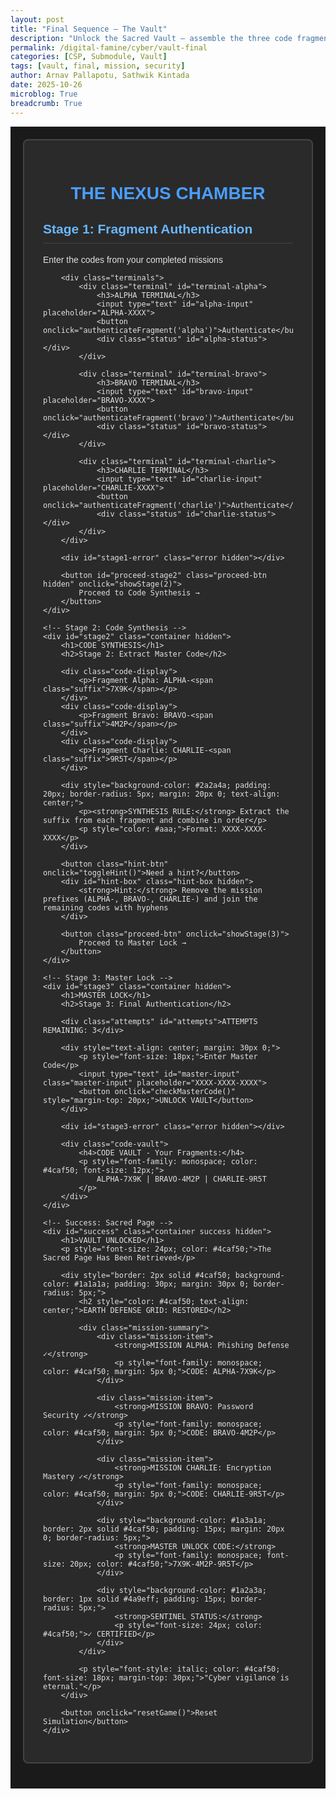 ```yaml
---
layout: post
title: "Final Sequence — The Vault"
description: "Unlock the Sacred Vault — assemble the three code fragments, authenticate, and retrieve the Sacred Page."
permalink: /digital-famine/cyber/vault-final
categories: [CSP, Submodule, Vault]
tags: [vault, final, mission, security]
author: Arnav Pallapotu, Sathwik Kintada
date: 2025-10-26
microblog: True
breadcrumb: True
---
```


<style>
    .vault-game-wrapper {
        font-family: Arial, sans-serif;
        max-width: 1200px;
        margin: 0 auto;
        padding: 20px;
        background-color: #1a1a1a;
        color: #e0e0e0;
    }
    .vault-game-wrapper .container {
        background-color: #2a2a2a;
        border: 2px solid #444;
        border-radius: 8px;
        padding: 30px;
        margin-bottom: 20px;
    }
    .vault-game-wrapper h1 {
        text-align: center;
        color: #4a9eff;
    }
    .vault-game-wrapper h2 {
        color: #6ab7ff;
        border-bottom: 1px solid #444;
        padding-bottom: 10px;
    }
    .vault-game-wrapper .terminals {
        display: grid;
        grid-template-columns: repeat(auto-fit, minmax(250px, 1fr));
        gap: 20px;
        margin: 20px 0;
    }
    .vault-game-wrapper .terminal {
        background-color: #333;
        border: 2px solid #555;
        border-radius: 5px;
        padding: 20px;
    }
    .vault-game-wrapper .terminal.authenticated {
        border-color: #4caf50;
    }
    .vault-game-wrapper .terminal h3 {
        margin-top: 0;
        color: #4a9eff;
    }
    .vault-game-wrapper input[type="text"] {
        width: 100%;
        padding: 10px;
        margin: 10px 0;
        background-color: #1a1a1a;
        border: 1px solid #555;
        color: #4caf50;
        font-family: monospace;
        font-size: 16px;
        border-radius: 3px;
        box-sizing: border-box;
    }
    .vault-game-wrapper button {
        width: 100%;
        padding: 12px;
        background-color: #4a9eff;
        color: white;
        border: none;
        border-radius: 5px;
        cursor: pointer;
        font-size: 16px;
        font-weight: bold;
    }
    .vault-game-wrapper button:hover {
        background-color: #3a8eef;
    }
    .vault-game-wrapper button:disabled {
        background-color: #555;
        cursor: not-allowed;
    }
    .vault-game-wrapper .status {
        text-align: center;
        margin-top: 10px;
        font-weight: bold;
    }
    .vault-game-wrapper .status.authenticated {
        color: #4caf50;
    }
    .vault-game-wrapper .error {
        background-color: #5a1a1a;
        border: 1px solid #ff4444;
        color: #ff6666;
        padding: 10px;
        border-radius: 5px;
        margin: 10px 0;
    }
    .vault-game-wrapper .code-display {
        background-color: #1a1a1a;
        border: 1px solid #555;
        padding: 15px;
        border-radius: 5px;
        margin: 10px 0;
        font-family: monospace;
    }
    .vault-game-wrapper .code-display .suffix {
        color: #ffd700;
        font-weight: bold;
    }
    .vault-game-wrapper .proceed-btn {
        background-color: #4caf50;
        margin-top: 20px;
    }
    .vault-game-wrapper .proceed-btn:hover {
        background-color: #45a049;
    }
    .vault-game-wrapper .hint-btn {
        background-color: #666;
        margin-top: 10px;
    }
    .vault-game-wrapper .hint-box {
        background-color: #2a3a5a;
        border: 1px solid #4a7aaa;
        padding: 15px;
        border-radius: 5px;
        margin: 10px 0;
    }
    .vault-game-wrapper .master-input {
        text-align: center;
        font-size: 24px;
        letter-spacing: 2px;
    }
    .vault-game-wrapper .attempts {
        text-align: center;
        color: #ffa500;
        font-size: 18px;
        font-weight: bold;
        margin: 15px 0;
    }
    .vault-game-wrapper .success {
        background-color: #1a3a1a;
        border: 3px solid #4caf50;
        padding: 30px;
        border-radius: 10px;
        text-align: center;
    }
    .vault-game-wrapper .success h1 {
        color: #4caf50;
    }
    .vault-game-wrapper .mission-summary {
        text-align: left;
        max-width: 600px;
        margin: 20px auto;
    }
    .vault-game-wrapper .mission-item {
        background-color: #2a2a2a;
        border: 1px solid #4caf50;
        padding: 15px;
        margin: 10px 0;
        border-radius: 5px;
    }
    .vault-game-wrapper .hidden {
        display: none;
    }
    .vault-game-wrapper .code-vault {
        background-color: #1a1a1a;
        border: 1px solid #555;
        padding: 10px;
        border-radius: 5px;
        margin-top: 20px;
    }
    .vault-game-wrapper .code-vault h4 {
        margin-top: 0;
        color: #888;
        font-size: 12px;
    }
</style>

<div class="vault-game-wrapper">
    <!-- Stage 1: Fragment Authentication -->
    <div id="stage1" class="container">
        <h1>THE NEXUS CHAMBER</h1>
        <h2>Stage 1: Fragment Authentication</h2>
        <p>Enter the codes from your completed missions</p>

        <div class="terminals">
            <div class="terminal" id="terminal-alpha">
                <h3>ALPHA TERMINAL</h3>
                <input type="text" id="alpha-input" placeholder="ALPHA-XXXX">
                <button onclick="authenticateFragment('alpha')">Authenticate</button>
                <div class="status" id="alpha-status"></div>
            </div>

            <div class="terminal" id="terminal-bravo">
                <h3>BRAVO TERMINAL</h3>
                <input type="text" id="bravo-input" placeholder="BRAVO-XXXX">
                <button onclick="authenticateFragment('bravo')">Authenticate</button>
                <div class="status" id="bravo-status"></div>
            </div>

            <div class="terminal" id="terminal-charlie">
                <h3>CHARLIE TERMINAL</h3>
                <input type="text" id="charlie-input" placeholder="CHARLIE-XXXX">
                <button onclick="authenticateFragment('charlie')">Authenticate</button>
                <div class="status" id="charlie-status"></div>
            </div>
        </div>

        <div id="stage1-error" class="error hidden"></div>

        <button id="proceed-stage2" class="proceed-btn hidden" onclick="showStage(2)">
            Proceed to Code Synthesis →
        </button>
    </div>

    <!-- Stage 2: Code Synthesis -->
    <div id="stage2" class="container hidden">
        <h1>CODE SYNTHESIS</h1>
        <h2>Stage 2: Extract Master Code</h2>

        <div class="code-display">
            <p>Fragment Alpha: ALPHA-<span class="suffix">7X9K</span></p>
        </div>
        <div class="code-display">
            <p>Fragment Bravo: BRAVO-<span class="suffix">4M2P</span></p>
        </div>
        <div class="code-display">
            <p>Fragment Charlie: CHARLIE-<span class="suffix">9R5T</span></p>
        </div>

        <div style="background-color: #2a2a4a; padding: 20px; border-radius: 5px; margin: 20px 0; text-align: center;">
            <p><strong>SYNTHESIS RULE:</strong> Extract the suffix from each fragment and combine in order</p>
            <p style="color: #aaa;">Format: XXXX-XXXX-XXXX</p>
        </div>

        <button class="hint-btn" onclick="toggleHint()">Need a hint?</button>
        <div id="hint-box" class="hint-box hidden">
            <strong>Hint:</strong> Remove the mission prefixes (ALPHA-, BRAVO-, CHARLIE-) and join the remaining codes with hyphens
        </div>

        <button class="proceed-btn" onclick="showStage(3)">
            Proceed to Master Lock →
        </button>
    </div>

    <!-- Stage 3: Master Lock -->
    <div id="stage3" class="container hidden">
        <h1>MASTER LOCK</h1>
        <h2>Stage 3: Final Authentication</h2>

        <div class="attempts" id="attempts">ATTEMPTS REMAINING: 3</div>

        <div style="text-align: center; margin: 30px 0;">
            <p style="font-size: 18px;">Enter Master Code</p>
            <input type="text" id="master-input" class="master-input" placeholder="XXXX-XXXX-XXXX">
            <button onclick="checkMasterCode()" style="margin-top: 20px;">UNLOCK VAULT</button>
        </div>

        <div id="stage3-error" class="error hidden"></div>

        <div class="code-vault">
            <h4>CODE VAULT - Your Fragments:</h4>
            <p style="font-family: monospace; color: #4caf50; font-size: 12px;">
                ALPHA-7X9K | BRAVO-4M2P | CHARLIE-9R5T
            </p>
        </div>
    </div>

    <!-- Success: Sacred Page -->
    <div id="success" class="container success hidden">
        <h1>VAULT UNLOCKED</h1>
        <p style="font-size: 24px; color: #4caf50;">The Sacred Page Has Been Retrieved</p>

        <div style="border: 2px solid #4caf50; background-color: #1a1a1a; padding: 30px; margin: 30px 0; border-radius: 5px;">
            <h2 style="color: #4caf50; text-align: center;">EARTH DEFENSE GRID: RESTORED</h2>

            <div class="mission-summary">
                <div class="mission-item">
                    <strong>MISSION ALPHA: Phishing Defense ✓</strong>
                    <p style="font-family: monospace; color: #4caf50; margin: 5px 0;">CODE: ALPHA-7X9K</p>
                </div>

                <div class="mission-item">
                    <strong>MISSION BRAVO: Password Security ✓</strong>
                    <p style="font-family: monospace; color: #4caf50; margin: 5px 0;">CODE: BRAVO-4M2P</p>
                </div>

                <div class="mission-item">
                    <strong>MISSION CHARLIE: Encryption Mastery ✓</strong>
                    <p style="font-family: monospace; color: #4caf50; margin: 5px 0;">CODE: CHARLIE-9R5T</p>
                </div>

                <div style="background-color: #1a3a1a; border: 2px solid #4caf50; padding: 15px; margin: 20px 0; border-radius: 5px;">
                    <strong>MASTER UNLOCK CODE:</strong>
                    <p style="font-family: monospace; font-size: 20px; color: #4caf50;">7X9K-4M2P-9R5T</p>
                </div>

                <div style="background-color: #1a2a3a; border: 1px solid #4a9eff; padding: 15px; border-radius: 5px;">
                    <strong>SENTINEL STATUS:</strong>
                    <p style="font-size: 24px; color: #4caf50;">✓ CERTIFIED</p>
                </div>
            </div>

            <p style="font-style: italic; color: #4caf50; font-size: 18px; margin-top: 30px;">"Cyber vigilance is eternal."</p>
        </div>

        <button onclick="resetGame()">Reset Simulation</button>
    </div>
</div>

<script>
    const correctCodes = {
        alpha: 'ALPHA-7X9K',
        bravo: 'BRAVO-4M2P',
        charlie: 'CHARLIE-9R5T'
    };
    const correctMasterCode = '7X9K-4M2P-9R5T';
    
    let authenticated = {
        alpha: false,
        bravo: false,
        charlie: false
    };
    let attempts = 3;

    function authenticateFragment(terminal) {
        const input = document.getElementById(`${terminal}-input`);
        const status = document.getElementById(`${terminal}-status`);
        const terminalDiv = document.getElementById(`terminal-${terminal}`);
        const errorDiv = document.getElementById('stage1-error');

        if (input.value.toUpperCase() === correctCodes[terminal]) {
            authenticated[terminal] = true;
            status.textContent = 'AUTHENTICATED';
            status.className = 'status authenticated';
            terminalDiv.className = 'terminal authenticated';
            input.disabled = true;
            errorDiv.classList.add('hidden');

            if (authenticated.alpha && authenticated.bravo && authenticated.charlie) {
                document.getElementById('proceed-stage2').classList.remove('hidden');
            }
        } else {
            errorDiv.textContent = `Invalid ${terminal.toUpperCase()} code format`;
            errorDiv.classList.remove('hidden');
        }
    }

    function showStage(stageNum) {
        document.getElementById('stage1').classList.add('hidden');
        document.getElementById('stage2').classList.add('hidden');
        document.getElementById('stage3').classList.add('hidden');
        document.getElementById(`stage${stageNum}`).classList.remove('hidden');
    }

    function toggleHint() {
        document.getElementById('hint-box').classList.toggle('hidden');
    }

    function checkMasterCode() {
        const input = document.getElementById('master-input');
        const errorDiv = document.getElementById('stage3-error');

        if (input.value.toUpperCase() === correctMasterCode) {
            document.getElementById('stage3').classList.add('hidden');
            document.getElementById('success').classList.remove('hidden');
        } else {
            attempts--;
            document.getElementById('attempts').textContent = `ATTEMPTS REMAINING: ${attempts}`;

            if (attempts <= 0) {
                errorDiv.textContent = 'VAULT LOCKDOWN INITIATED. Resetting in 5 seconds...';
                errorDiv.classList.remove('hidden');
                setTimeout(resetGame, 5000);
            } else {
                errorDiv.textContent = `INCORRECT CODE. ${attempts} attempts remaining.`;
                errorDiv.classList.remove('hidden');
            }
        }
    }

    function resetGame() {
        authenticated = { alpha: false, bravo: false, charlie: false };
        attempts = 3;

        document.getElementById('alpha-input').value = '';
        document.getElementById('bravo-input').value = '';
        document.getElementById('charlie-input').value = '';
        document.getElementById('master-input').value = '';

        document.getElementById('alpha-input').disabled = false;
        document.getElementById('bravo-input').disabled = false;
        document.getElementById('charlie-input').disabled = false;

        document.getElementById('alpha-status').textContent = '';
        document.getElementById('bravo-status').textContent = '';
        document.getElementById('charlie-status').textContent = '';

        document.getElementById('terminal-alpha').className = 'terminal';
        document.getElementById('terminal-bravo').className = 'terminal';
        document.getElementById('terminal-charlie').className = 'terminal';

        document.getElementById('proceed-stage2').classList.add('hidden');
        document.getElementById('stage1-error').classList.add('hidden');
        document.getElementById('stage3-error').classList.add('hidden');
        document.getElementById('hint-box').classList.add('hidden');

        document.getElementById('attempts').textContent = 'ATTEMPTS REMAINING: 3';

        document.getElementById('success').classList.add('hidden');
        document.getElementById('stage1').classList.remove('hidden');
    }
</script>
